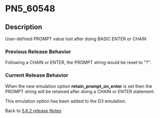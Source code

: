# PN5_60548

<PageHeader />

## Description

User-defined PROMPT value lost after doing BASIC ENTER or CHAIN

### Previous Release Behavior

Following a CHAIN or ENTER, the PROMPT string would be reset to "?".

### Current Release Behavior

When the new emulation option **retain\_prompt\_on\_enter** is set then the PROMPT string will be retained after doing a CHAIN or ENTER statement.

This emulation option has been added to the D3 emulation.

Back to [5.6.2 release Notes](./../README.md)

  
<PageFooter />
